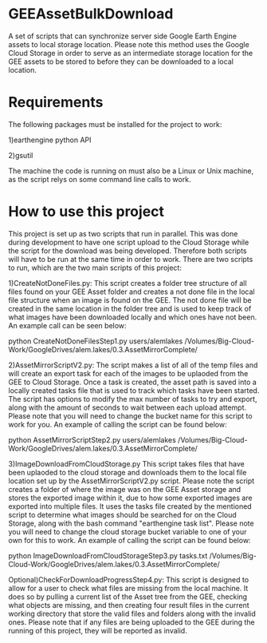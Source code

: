# GEEAssetBulkDownload
A set of scripts that can synchronize server side Google Earth Engine assets to local storage location. Please note this method uses the Google Cloud Storage in order to serve as an intermediate storage location for the GEE assets to be stored to before they can be downloaded to a local location.

# Requirements
The following packages must be installed for the project to work:

1)earthengine python API

2)gsutil

The machine the code is running on must also be a Linux or Unix machine, as the script relys on some command line calls to work.

# How to use this project
This project is set up as two scripts that run in parallel. This was done during development to have one script upload to the Cloud Storage while the script for the download was being developed. Therefore both scripts will have to be run at the same time in order to work. There are two scripts to run, which are the two main scripts of this project:

1)CreateNotDoneFiles.py: This script creates a folder tree structure of all files found on your GEE Asset folder and creates a not done file in the local file structure when an image is found on the GEE. The not done file will be created in the same location in the folder tree and is used to keep track of what images have been downloaded locally and which ones have not been. An example call can be seen below:

python CreateNotDoneFilesStep1.py users/alemlakes /Volumes/Big-Cloud-Work/GoogleDrives/alem.lakes/0.3.AssetMirrorComplete/

2)AssetMirrorScriptV2.py: The script makes a list of all of the temp files and will create an export task for each of the images to be uplaoded from the GEE to Cloud Storage. Once a task is created, the asset path is saved into a locally created tasks file that is used to track which tasks have been started. The script has options to modify the max number of tasks to try and export, along with the amount of seconds to wait between each upload attempt. Please note that you will need to change the bucket name for this script to work for you. An example of calling the script can be found below:

python AssetMirrorScriptStep2.py users/alemlakes /Volumes/Big-Cloud-Work/GoogleDrives/alem.lakes/0.3.AssetMirrorComplete/


3)ImageDownloadFromCloudStorage.py This script takes files that have been uplaoded to the cloud storage and downloads them to the local file location set up by the AssetMirrorScriptV2.py script. Please note the script creates a folder of where the image was on the GEE Asset storage and stores the exported image within it, due to how some exported images are exported into multiple files. It uses the tasks file created by the mentioned script to determine what images should be searched for on the Cloud Storage, along with the bash command "earthengine task list". Please note you will need to change the cloud storage bucket variable to one of your own for this to work. An example of calling the script can be found below:

python ImageDownloadFromCloudStorageStep3.py tasks.txt /Volumes/Big-Cloud-Work/GoogleDrives/alem.lakes/0.3.AssetMirrorComplete/


Optional)CheckForDownloadProgressStep4.py: This script is designed to allow for a user to check what files are missing from the local machine. It does so by pulling a current list of the Asset tree from the GEE, checking what objects are missing, and then creating four result files in the current working directory that store the valid files and folders along with the invalid ones. Please note that if any files are being uploaded to the GEE during the running of this project, they will be reported as invalid.
